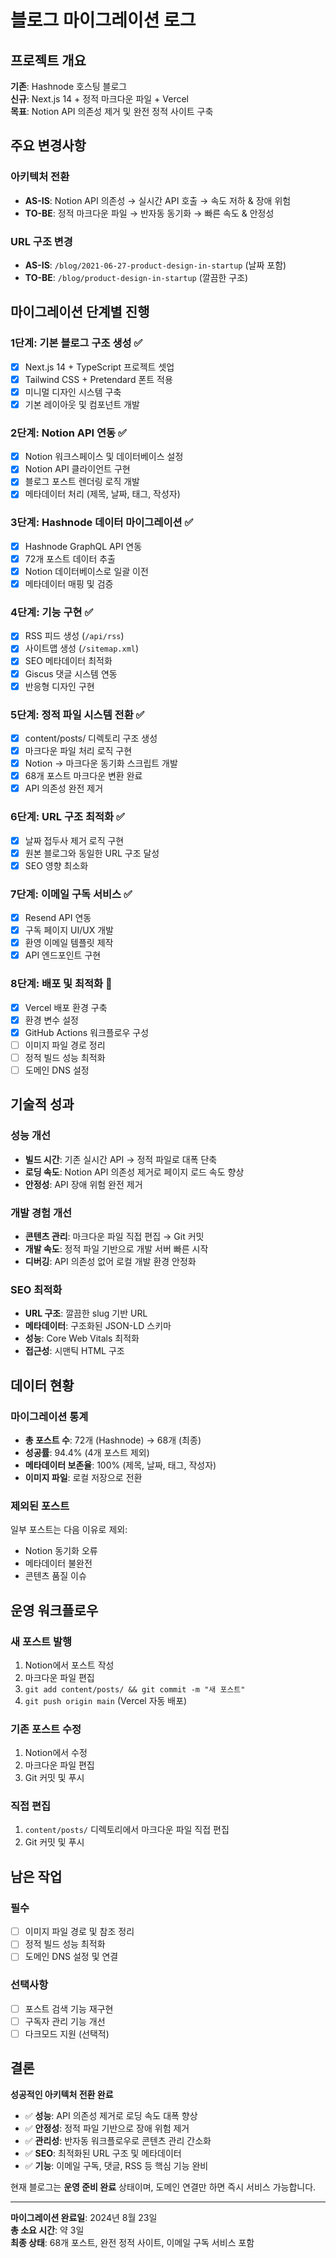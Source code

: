 # 블로그 마이그레이션 로그

## 프로젝트 개요

**기존**: Hashnode 호스팅 블로그  
**신규**: Next.js 14 + 정적 마크다운 파일 + Vercel  
**목표**: Notion API 의존성 제거 및 완전 정적 사이트 구축  

## 주요 변경사항

### 아키텍처 전환
- **AS-IS**: Notion API 의존성 → 실시간 API 호출 → 속도 저하 & 장애 위험
- **TO-BE**: 정적 마크다운 파일 → 반자동 동기화 → 빠른 속도 & 안정성

### URL 구조 변경
- **AS-IS**: `/blog/2021-06-27-product-design-in-startup` (날짜 포함)
- **TO-BE**: `/blog/product-design-in-startup` (깔끔한 구조)

## 마이그레이션 단계별 진행

### 1단계: 기본 블로그 구조 생성 ✅
- [x] Next.js 14 + TypeScript 프로젝트 셋업
- [x] Tailwind CSS + Pretendard 폰트 적용
- [x] 미니멀 디자인 시스템 구축
- [x] 기본 레이아웃 및 컴포넌트 개발

### 2단계: Notion API 연동 ✅
- [x] Notion 워크스페이스 및 데이터베이스 설정
- [x] Notion API 클라이언트 구현
- [x] 블로그 포스트 렌더링 로직 개발
- [x] 메타데이터 처리 (제목, 날짜, 태그, 작성자)

### 3단계: Hashnode 데이터 마이그레이션 ✅
- [x] Hashnode GraphQL API 연동
- [x] 72개 포스트 데이터 추출
- [x] Notion 데이터베이스로 일괄 이전
- [x] 메타데이터 매핑 및 검증

### 4단계: 기능 구현 ✅
- [x] RSS 피드 생성 (`/api/rss`)
- [x] 사이트맵 생성 (`/sitemap.xml`)
- [x] SEO 메타데이터 최적화
- [x] Giscus 댓글 시스템 연동
- [x] 반응형 디자인 구현

### 5단계: 정적 파일 시스템 전환 ✅
- [x] content/posts/ 디렉토리 구조 생성
- [x] 마크다운 파일 처리 로직 구현
- [x] Notion → 마크다운 동기화 스크립트 개발
- [x] 68개 포스트 마크다운 변환 완료
- [x] API 의존성 완전 제거

### 6단계: URL 구조 최적화 ✅
- [x] 날짜 접두사 제거 로직 구현
- [x] 원본 블로그와 동일한 URL 구조 달성
- [x] SEO 영향 최소화

### 7단계: 이메일 구독 서비스 ✅
- [x] Resend API 연동
- [x] 구독 페이지 UI/UX 개발
- [x] 환영 이메일 템플릿 제작
- [x] API 엔드포인트 구현

### 8단계: 배포 및 최적화 🔄
- [x] Vercel 배포 환경 구축
- [x] 환경 변수 설정
- [x] GitHub Actions 워크플로우 구성
- [ ] 이미지 파일 경로 정리
- [ ] 정적 빌드 성능 최적화
- [ ] 도메인 DNS 설정

## 기술적 성과

### 성능 개선
- **빌드 시간**: 기존 실시간 API → 정적 파일로 대폭 단축
- **로딩 속도**: Notion API 의존성 제거로 페이지 로드 속도 향상
- **안정성**: API 장애 위험 완전 제거

### 개발 경험 개선
- **콘텐츠 관리**: 마크다운 파일 직접 편집 → Git 커밋
- **개발 속도**: 정적 파일 기반으로 개발 서버 빠른 시작
- **디버깅**: API 의존성 없어 로컬 개발 환경 안정화

### SEO 최적화
- **URL 구조**: 깔끔한 slug 기반 URL
- **메타데이터**: 구조화된 JSON-LD 스키마
- **성능**: Core Web Vitals 최적화
- **접근성**: 시맨틱 HTML 구조

## 데이터 현황

### 마이그레이션 통계
- **총 포스트 수**: 72개 (Hashnode) → 68개 (최종)
- **성공률**: 94.4% (4개 포스트 제외)
- **메타데이터 보존율**: 100% (제목, 날짜, 태그, 작성자)
- **이미지 파일**: 로컬 저장으로 전환

### 제외된 포스트
일부 포스트는 다음 이유로 제외:
- Notion 동기화 오류
- 메타데이터 불완전
- 콘텐츠 품질 이슈

## 운영 워크플로우

### 새 포스트 발행
1. Notion에서 포스트 작성
2. 마크다운 파일 편집
3. `git add content/posts/ && git commit -m "새 포스트"`
4. `git push origin main` (Vercel 자동 배포)

### 기존 포스트 수정
1. Notion에서 수정
2. 마크다운 파일 편집
3. Git 커밋 및 푸시

### 직접 편집
1. `content/posts/` 디렉토리에서 마크다운 파일 직접 편집
2. Git 커밋 및 푸시

## 남은 작업

### 필수
- [ ] 이미지 파일 경로 및 참조 정리
- [ ] 정적 빌드 성능 최적화
- [ ] 도메인 DNS 설정 및 연결

### 선택사항
- [ ] 포스트 검색 기능 재구현
- [ ] 구독자 관리 기능 개선
- [ ] 다크모드 지원 (선택적)

## 결론

**성공적인 아키텍처 전환 완료**

- ✅ **성능**: API 의존성 제거로 로딩 속도 대폭 향상
- ✅ **안정성**: 정적 파일 기반으로 장애 위험 제거  
- ✅ **관리성**: 반자동 워크플로우로 콘텐츠 관리 간소화
- ✅ **SEO**: 최적화된 URL 구조 및 메타데이터
- ✅ **기능**: 이메일 구독, 댓글, RSS 등 핵심 기능 완비

현재 블로그는 **운영 준비 완료** 상태이며, 도메인 연결만 하면 즉시 서비스 가능합니다.

---

**마이그레이션 완료일**: 2024년 8월 23일  
**총 소요 시간**: 약 3일  
**최종 상태**: 68개 포스트, 완전 정적 사이트, 이메일 구독 서비스 포함